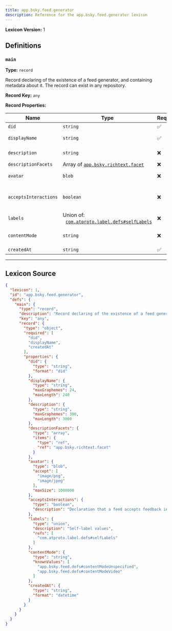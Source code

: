 ```yaml
---
title: app.bsky.feed.generator
description: Reference for the app.bsky.feed.generator lexicon
---
```

**Lexicon Version:** 1

## Definitions

<a name="main"></a>
### `main`

**Type:** `record`

Record declaring of the existence of a feed generator, and containing metadata about it. The record can exist in any repository.

**Record Key:** `any`

**Record Properties:**

| Name | Type | Req'd  | Description | Constraints |
|------|------|----------|-------------|-------------|
| `did` | `string` | ✅  |  | Format: `did` |
| `displayName` | `string` | ✅  |  | Max Length: 240<br/>Max Graphemes: 24 |
| `description` | `string` | ❌  |  | Max Length: 3000<br/>Max Graphemes: 300 |
| `descriptionFacets` | Array of [`app.bsky.richtext.facet`](/lexicons/app/bsky/richtext/facet#undefined) | ❌  |  |  |
| `avatar` | `blob` | ❌  |  | Accept: `image/png`, `image/jpeg`<br/>Max Size: 1000000 bytes |
| `acceptsInteractions` | `boolean` | ❌  | Declaration that a feed accepts feedback interactions from a client through app.bsky.feed.sendInteractions |  |
| `labels` | Union of:<br/>&nbsp;&nbsp;[`com.atproto.label.defs#selfLabels`](/lexicons/com/atproto/label/defs#selfLabels) | ❌  | Self-label values |  |
| `contentMode` | `string` | ❌  |  | Known Values: `app.bsky.feed.defs#contentModeUnspecified`, `app.bsky.feed.defs#contentModeVideo` |
| `createdAt` | `string` | ✅  |  | Format: `datetime` |

---

## Lexicon Source
```json
{
  "lexicon": 1,
  "id": "app.bsky.feed.generator",
  "defs": {
    "main": {
      "type": "record",
      "description": "Record declaring of the existence of a feed generator, and containing metadata about it. The record can exist in any repository.",
      "key": "any",
      "record": {
        "type": "object",
        "required": [
          "did",
          "displayName",
          "createdAt"
        ],
        "properties": {
          "did": {
            "type": "string",
            "format": "did"
          },
          "displayName": {
            "type": "string",
            "maxGraphemes": 24,
            "maxLength": 240
          },
          "description": {
            "type": "string",
            "maxGraphemes": 300,
            "maxLength": 3000
          },
          "descriptionFacets": {
            "type": "array",
            "items": {
              "type": "ref",
              "ref": "app.bsky.richtext.facet"
            }
          },
          "avatar": {
            "type": "blob",
            "accept": [
              "image/png",
              "image/jpeg"
            ],
            "maxSize": 1000000
          },
          "acceptsInteractions": {
            "type": "boolean",
            "description": "Declaration that a feed accepts feedback interactions from a client through app.bsky.feed.sendInteractions"
          },
          "labels": {
            "type": "union",
            "description": "Self-label values",
            "refs": [
              "com.atproto.label.defs#selfLabels"
            ]
          },
          "contentMode": {
            "type": "string",
            "knownValues": [
              "app.bsky.feed.defs#contentModeUnspecified",
              "app.bsky.feed.defs#contentModeVideo"
            ]
          },
          "createdAt": {
            "type": "string",
            "format": "datetime"
          }
        }
      }
    }
  }
}
```
